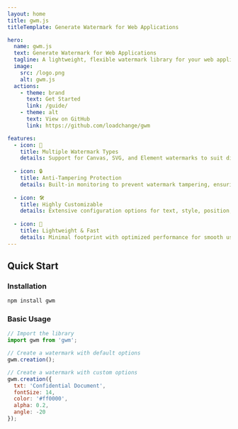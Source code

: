 ```yaml
---
layout: home
title: gwm.js
titleTemplate: Generate Watermark for Web Applications

hero:
  name: gwm.js
  text: Generate Watermark for Web Applications
  tagline: A lightweight, flexible watermark library for your web applications
  image:
    src: /logo.png
    alt: gwm.js
  actions:
    - theme: brand
      text: Get Started
      link: /guide/
    - theme: alt
      text: View on GitHub
      link: https://github.com/loadchange/gwm

features:
  - icon: 🎨
    title: Multiple Watermark Types
    details: Support for Canvas, SVG, and Element watermarks to suit different needs and scenarios.
  
  - icon: 🔒
    title: Anti-Tampering Protection
    details: Built-in monitoring to prevent watermark tampering, ensuring security for sensitive information.
  
  - icon: 🛠️
    title: Highly Customizable
    details: Extensive configuration options for text, style, position, and more to match your application's design.
  
  - icon: 🚀
    title: Lightweight & Fast
    details: Minimal footprint with optimized performance for smooth user experience.
---
```


<script setup>
import { onMounted } from 'vue'

onMounted(() => {
  // 动态加载 gwm.umd.js
  const script = document.createElement('script')
  script.src = '/gwm/gwm.umd.js'
  script.onload = () => {
    // 创建水印演示
    if (window.gwm) {
      window.gwm.creation({
        txt: 'gwm.js Demo',
        fontSize: 16,
        color: '#000000',
        alpha: 0.05,
        angle: -20,
        width: 200,
        height: 150
      })
    }
  }
  document.head.appendChild(script)
})
</script>

## Quick Start

### Installation

```bash
npm install gwm
```

### Basic Usage

```javascript
// Import the library
import gwm from 'gwm';

// Create a watermark with default options
gwm.creation();

// Create a watermark with custom options
gwm.creation({
  txt: 'Confidential Document',
  fontSize: 14,
  color: '#ff0000',
  alpha: 0.2,
  angle: -20
});
```
